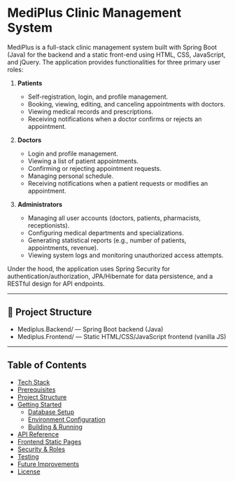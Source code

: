# MediPlus Clinic Management System

MediPlus is a full-stack clinic management system built with Spring Boot (Java) for the backend and a static front-end using HTML, CSS, JavaScript, and jQuery. The application provides functionalities for three primary user roles:

1. **Patients**
   - Self-registration, login, and profile management.
   - Booking, viewing, editing, and canceling appointments with doctors.
   - Viewing medical records and prescriptions.
   - Receiving notifications when a doctor confirms or rejects an appointment.

2. **Doctors**
   - Login and profile management.
   - Viewing a list of patient appointments.
   - Confirming or rejecting appointment requests.
   - Managing personal schedule.
   - Receiving notifications when a patient requests or modifies an appointment.

3. **Administrators**
   - Managing all user accounts (doctors, patients, pharmacists, receptionists).
   - Configuring medical departments and specializations.
   - Generating statistical reports (e.g., number of patients, appointments, revenue).
   - Viewing system logs and monitoring unauthorized access attempts.

Under the hood, the application uses Spring Security for authentication/authorization, JPA/Hibernate for data persistence, and a RESTful design for API endpoints.

---
## 📁 Project Structure
- Mediplus.Backend/  — Spring Boot backend (Java)
- Mediplus.Frontend/ — Static HTML/CSS/JavaScript frontend (vanilla JS)

---

## Table of Contents

- [Tech Stack](#tech-stack)
- [Prerequisites](#prerequisites)
- [Project Structure](#project-structure)
- [Getting Started](#getting-started)
  - [Database Setup](#database-setup)
  - [Environment Configuration](#environment-configuration)
  - [Building & Running](#building--running)
- [API Reference](#api-reference)
- [Frontend Static Pages](#frontend-static-pages)
- [Security & Roles](#security--roles)
- [Testing](#testing)
- [Future Improvements](#future-improvements)
- [License](#license)
